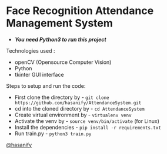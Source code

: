 # Face Recognition Attendance Management System
+ **_You need Python3 to run this project_**

Technologies used :
+ openCV (Opensource Computer Vision)
+ Python
+ tkinter GUI interface

Steps to setup and run the code:

+ First clone the directory by - `git clone https://github.com/hasanify/AttendanceSystem.git`
+ cd into the cloned directory by - `cd AttendanceSystem`
+ Create virtual environment by - `virtualenv venv`
+ Activate the venv by - `source venv/bin/activate` (for Linux)
+ Install the dependencies - `pip install -r requirements.txt`
+ Run train.py - `python3 train.py`


[@hasanify](https://github.com/hasanify/)
